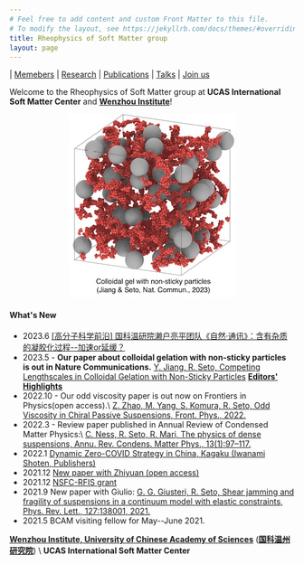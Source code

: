 ```yaml
---
# Feel free to add content and custom Front Matter to this file.
# To modify the layout, see https://jekyllrb.com/docs/themes/#overriding-theme-defaults
title: Rheophysics of Soft Matter group
layout: page
---
```

| [Memebers](1members.md) | [Research](2research.md) | [Publications](4publications.md) | [Talks](5talks.md) | [Join us](6joinus.md)

Welcome to the Rheophysics of Soft Matter group at **UCAS International Soft Matter Center** and [**Wenzhou Institute**](http://english.wiucas.ac.cn)!

<center>
<a href="https://www.nature.com/articles/s41467-023-38461-1">	
     <img class="fit-picture"
     src="/assets/img/sticky-nonsticky-gel.jpg"
     alt="Grapefruit slice atop a pile of other slices">
</a>

</center>



#### What's New

- 2023.6 [[高分子科学前沿]  国科温研院濑户亮平团队《自然·通讯》：含有杂质的凝胶化过程--加速or延缓？](https://mp.weixin.qq.com/s/zK63JTw44LVDduXcpMTcSw)
- 2023.5 - **Our paper about colloidal gelation with non-sticky particles is out in Nature Communications.** [Y. Jiang, R. Seto, Competing Lengthscales in Colloidal Gelation with Non-Sticky Particles](https://doi.org/10.1038/s41467-023-38461-1)  **[Editors' Highlights](https://www.nature.com/collections/hjhbgijcei)**
- 2022.10 - Our odd viscosity paper is out now on Frontiers in Physics(open access).\\
[Z. Zhao, M. Yang, S. Komura, R. Seto, Odd Viscosity in Chiral Passive Suspensions, Front. Phys., 2022.](https://www.frontiersin.org/articles/10.3389/fphy.2022.951465/abstract)
- 2022.3 - Review paper published in Annual Review of Condensed Matter Physics:\\
[C. Ness, R. Seto, R. Mari, The physics of dense suspensions, Annu. Rev. Condens. Matter Phys., 13(1):97–117.](https://doi.org/10.1146/annurev-conmatphys-031620-105938)
- 2022.1 [Dynamic Zero-COVID Strategy in China, Kagaku (Iwanami Shoten, Publishers)](/assets/pdf/Kagaku_202201_Seto_etal.pdf)
- 2021.12 [New paper with Zhiyuan (open access)](https://doi.org/10.1103/PhysRevResearch.3.043229)
- 2021.12 [NSFC-RFIS grant](http://www.wiucas.ac.cn/news/2021/1094.html)
- 2021.9 New paper with Giulio: [G. G. Giusteri, R. Seto, Shear jamming and fragility of suspensions in a continuum model with elastic constraints, Phys. Rev. Lett., 127:138001, 2021.](https://doi.org/10.1103/PhysRevLett.127.138001) 
- 2021.5 BCAM visiting fellow for May--June 2021.


[**Wenzhou Institute, University of Chinese Academy of Sciences**](http://english.wiucas.ac.cn) ([**国科温州研究院**](http://www.wiucas.ac.cn)) \\
**UCAS International Soft Matter Center**
